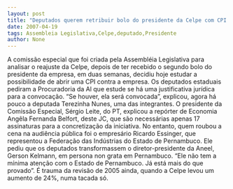 ```yaml
---
layout: post
title: "Deputados querem retribuir bolo do presidente da Celpe com CPI na Assembléia Legislativa"
date: 2007-04-19
tags: Assembleia Legislativa,Celpe,deputado,Presidente
author: None
---
```

A comissão especial que foi criada pela Assembléia Legislativa para analisar o reajuste da Celpe, depois de ter recebido o segundo bolo do presidente da empresa, em duas semanas, decidiu hoje estudar a possibilidade de abrir uma CPI contra a empresa.
Os deputados estaduais pediram a Procuradoria da Al que estude se há uma justificativa jurídica para a convocação. “Se houver, ela será convocada”, explicou, agora há pouco a deputada Terezinha Nunes, uma das integrantes.
O presidente da Comissão Especial, Sérgio Leite, do PT, explicou a repórter de Economia Angêla Fernanda Belfort, deste JC,&nbsp;que são necessárias apenas 17 assinaturas para a concretização da iniciativa.
No entanto, quem roubou a cena na audiência pública foi o empresário Ricardo Essinger, que representou a Federação das Indústrias do Estado de Pernambuco. Ele pediu que os deputados transformassem o diretor-presidente da Aneel, Gerson Kelmann, em persona non grata em Pernambuco. 
“Ele não tem a mínima atenção com o Estado de Pernambuco. Já está mais do que provado”. É trauma da revisão de 2005 ainda, quando a Celpe levou um aumento de 24%, numa tacada só. 